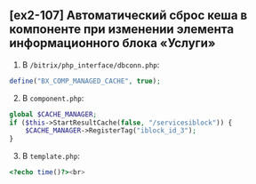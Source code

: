 ## [ex2-107] Автоматический сброс кеша в компоненте при изменении элемента информационного блока «Услуги»

1. В `/bitrix/php_interface/dbconn.php`: 

```php
define("BX_COMP_MANAGED_CACHE", true);
```

2. В `component.php`: 

```php
global $CACHE_MANAGER;
if ($this->StartResultCache(false, "/servicesiblock")) {
    $CACHE_MANAGER->RegisterTag("iblock_id_3");
}
```

3. В `template.php`: 

```php
<?echo time()?><br>
```